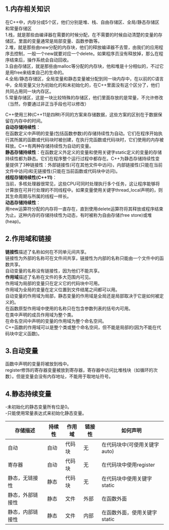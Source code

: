 ## 1.内存相关知识 ##  
在C++中，内存分成5个区，他们分别是堆、栈、自由存储区、全局/静态存储区和常量存储区  
1.栈，就是那些由编译器在需要的时候分配，在不需要的时候自动清楚的变量的存储区。里面的变量通常是局部变量、函数参数等。  
2.堆，就是那些由new分配的内存块，他们的释放编译器不去管，由我们的应用程序去控制，一般一个new就要对应一个delete。如果程序员没有释放掉，那么在程序结束后，操作系统会自动回收。  
3.自由存储区，就是那些由malloc等分配的内存块，他和堆是十分相似的，不过它是用free来结束自己的生命的。  
4.全局/静态存储区，全局变量和静态变量被分配到同一块内存中，在以前的C语言中，全局变量又分为初始化的和未初始化的，在C++里面没有这个区分了，他们共同占用同一块内存区。  
5.常量存储区，这是一块比较特殊的存储区，他们里面存放的是常量，不允许修改（当然，你要通过非正当手段也可以修改）  

C++使用三种(C++11是四种)不同的方案来存储数据，这些方案的区别在于数据保留在内存中的时间。  
**自动存储持续性**：  
在函数定义中声明的变量(包括函数参数)的存储持续性为自动。它们在程序开始执行其所属的函数或代码块时被创建，在执行完函数或代码块时，它们使用的内存被释放。C++有两种存储持续性为自动的变量。  
**静态存储持续性**：在函数定义外定义的变量和使用关键字static定义的变量的存储持续性都为静态。它们在程序整个运行过程中都存在。C++为静态存储持续性变量提供了3种链接性：外部链接性(可在其他文件中访问)，内部链接性(只能在当前文件中访问)和无链接性(只能在当前函数或代码块中访问)。  
**线程存储持续性(C++11)**：  
当前，多核处理器很常见，这些CPU可同时处理执行多个任务，这让程序能够将计算放在可并行处理的不同线程中。如果变量使用关键字thread_local声明的，则其生命周期与所属的线程一样长。  
**动态存储持续性**：  
用new运算符分配的内存将一直存在，直到使用delete运算符将其释放或程序结束为止。这种内存的存储持续性为动态，有时被称为自由存储(free store)或堆(heap)。

## 2.作用域和链接 ##    
**链接性**描述了名称如何在不同单元间共享。  
链接性为外部的名称可在文件间共享，链接性为内部的名称只能由一个文件中的函数共享。  
自动变量的名称没有链接性，因为他们不能共享。  
**作用域**描述了名称在文件的多大范围内可见。  
作用域为局部的变量只在定义它的代码块中可用。  
作用域为全局的变量在定义位置到文件结尾之间都可以用。  
自动变量的作用域为局部，静态变量的作用域是全局还是局部取决于它是如何被定义的。  
在函数原型作用域中使用的名称只在包含参数列表的括号内可用。  
在类中声明的成员作用域为整个类。  
在命名空间中声明的变量的作用域为整个命名空间。  
C++函数的作用域可以是整个类或整个命名空间，但不能是局部的(因为不能在代码块中定义函数)。    

## 3.自动变量 ##   
函数中声明的变量将被放到栈中。  
register修饰的寄存器变量被放到寄存器，寄存器中访问比堆栈块（如循环的次数）。但是变量会没有内存地址，不能用于取地址符号。  


## 4.静态持续变量 ##   
-未初始化的静态变量所有位是0。  
-只能使用常量表达式来初始化静态变量。  

| 存储描述 | 持续性 | 作用域 | 链接性 | 如何声明 |
| ------ | ------ | ------ | ------ | ------ |
| 自动 | 自动 | 代码块 | 无 | 在代码块中(可使用关键字auto) |
| 寄存器 | 自动 | 代码块 | 无 | 在代码块中使用register |
| 静态，无链接性 | 静态 | 代码块 | 无 | 在代码块中使用关键字static |
| 静态，外部链接性 | 静态 | 文件 | 外部 | 在函数外面 |
| 静态，内部链接性 | 静态 | 文件 | 内部 | 在函数外面，使用关键字static |
